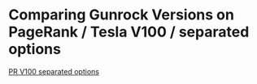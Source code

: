 # Comparing Gunrock Versions on PageRank / Tesla V100 / separated options

[PR V100 separated options](https://raw.githubusercontent.com/gunrock/io/master/plots/gunrock_version_compare_pr_Tesla_V100_undirected_pull_table.html ':include :type=markdown')
